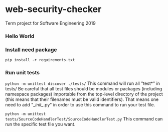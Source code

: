 # web-security-checker
Term project for Software Engineering 2019


### Hello World


### Install need package
``
pip install -r requirements.txt
``

### Run unit tests
``
python -m unittest discover ./tests/
``
This command will run all "test\*" in tests/
Be careful that all test files should be modules or packages (including namespace packages) importable from the top-level directory of the project (this means that their filenames must be valid identifiers).
That means one need to add "\__init\__.py" in order to use this command to run your test file.

``
python -m unittest tests/SourceCodeHandlerTest/SourceCodeHandlerTest.py
``
This command can run the specific test file you want.




